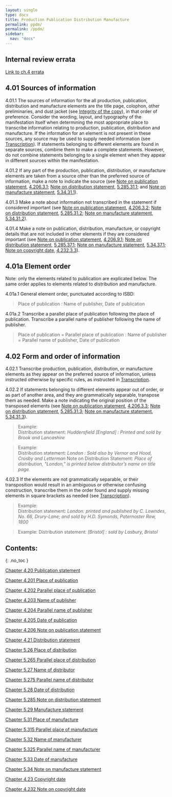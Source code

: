 ```yaml
---
layout: single
type: docs
title: Production Publication Distribution Manufacture
permalink: ppdm/
permalink: /ppdm/
sidebar:
  nav: "docs"
---
```


## Internal review errata

[Link to ch.4 errata](https://docs.google.com/document/d/14roAt0euvJ-x_AboSVoOcMhDLkXYSk35-btRO8xgKZI/edit)

## 4.01 Sources of information

<a name="4.01.1">4.01.1</a> The sources of information for the all production, publication, distribution and manufacture elements are the title page, colophon, other preliminaries, and dust jacket (see [Integrity of the copy](/DCRMR/introduction/#ix-integrity-of-the-copy)), in that order of preference. Consider the wording, layout, and typography of the manifestation itself when determining the most appropriate place to transcribe information relating to production,  publication, distribution and manufacture. If the information for an element is not present in these sources, any source may be used to supply needed information (see [Transcription](/DCRMR/general-rules/Transcription/)). If statements belonging to different elements are found in separate sources, combine them to make a complete statements.  However, do not combine statements belonging to a single element when they appear in different sources within the manifestation.

<a name="4.01.2">4.01.2</a> If any part of the production, publication, distribution, or manufacture elements are taken from a source other than the preferred source of information, make a note to indicate the source (see [Note on publication statement](/DCRMR/ppdm/Note-on-publication-statement/), [4.206.3.1](/DCRMR/ppdm/Note-on-publication-statement/#4.206.3.1); [Note on distribution statement](/DCRMR/ppdm/Note-on-distribution-statement/), [5.285.31.1](/DCRMR/ppdm/Note-on-distribution-statement/#5.285.31.1); and [Note on manufacture statement](/DCRMR/ppdm/Note-on-manufacture-statement/), [5.34.31.1](/DCRMR/ppdm/Note-on-manufacture-statement/#5.34.31.1)).

<a name="4.01.3">4.01.3</a> Make a note about information not transcribed in the statement if considered important (see [Note on publication statement](/DCRMR/ppdm/Note-on-publication-statement), [4.206.3.2](/DCRMR/ppdm/Note-on-publication-statement/#4.206.3.2); [Note on distribution statement](/DCRMR/ppdm/Note-on-distribution-statement/), [5.285.31.2](/DCRMR/ppdm/Note-on-distribution-statement/#5.285.31.2); [Note on manufacture statement](/DCRMR/ppdm/Note-on-manufacture-statement/), [5.34.31.2](/DCRMR/ppdm/Note-on-manufacture-statement/#5.34.31.2)).

<a name="4.01.4">4.01.4</a> Make a note on publication, distribution, manufacture, or copyright details that are not included in other elements if they are considered important (see [Note on publication statement](/DCRMR/ppdm/Note-on-publication-statement), [4.206.9.1](/DCRMR/ppdm/Note-on-publication-statement/#4.206.9.1); [Note on distribution statement](/DCRMR/ppdm/Note-on-distribution-statement/), [5.285.37.1](/DCRMR/ppdm/Note-on-distribution-statement/#5.285.37.1); [Note on manufacture statement](/DCRMR/ppdm/Note-on-manufacture-statement/), [5.34.37.1](/DCRMR/ppdm/Note-on-manufacture-statement/#5.34.37.1); [Note on copyright date](/DCRMR/ppdm/Note-on-copyright-date/), [4.232.3.3](/DCRMR/ppdm/Note-on-copyright-date/#4.232.3.3)).

## 4.01a Element order

Note: only the elements related to publication are explicated below. The same order applies to elements related to distribution and manufacture.

<a name="4.01a.1">4.01a.1</a> General element order, punctuated according to ISBD:

>Place of publication : Name of publisher, Date of publication

<a name="4.01a.2">4.01a.2</a> Transcribe a parallel place of publication following the place of publication. Transcribe a parallel name of publisher following the name of publisher.

> Place of publication = Parallel place of publication : Name of publisher = Parallel name of publisher, Date of publication


## 4.02 Form and order of information

<a name="4.02.1">4.02.1</a> Transcribe production, publication, distribution, or manufacture elements as they appear on the preferred source of information, unless instructed otherwise by specific rules, as instructed in [Transcription](/DCRMR/general-rules/Transcription/).

<a name="4.02.2">4.02.2</a> If statements belonging to different elements appear out of order, or as part of another area, and they are grammatically separable, transpose them as needed. Make a note indicating the original position of the transposed elements (see [Note on publication statement](/DCRMR/ppdm/Note-on-publication-statement/), [4.206.3.3](/DCRMR/ppdm/Note-on-publication-statement/#4.206.3.3); [Note on distribution statement](/DCRMR/ppdm/Note-on-distribution-statement/), [5.285.31.3](/DCRMR/ppdm/Note-on-distribution-statement/#5.285.31.3); [Note on manufacture statement](/DCRMR/ppdm/Note-on-manufacture-statement/), [5.34.31.3](/DCRMR/ppdm/Note-on-manufacture-statement/#5.34.31.3)). 

>Example:  
>Distribution statement: <CITE>Huddersfield [England] : Printed and sold by Brook and Lancashire <CITE>

>Example:  
>Distribution statement: <CITE>London : Sold also by Vernor and Hood, Crosby and Letterman</CITE>
>Note on Distribution Statement: <CITE>Place of distribution, "London," is printed below distributor’s name on title page.</CITE>

<a name="4.02.3">4.02.3</a> If the elements are not grammatically separable, or their transposition would result in an ambiguous or otherwise confusing construction, transcribe them in the order found and supply missing elements in square brackets as needed (see [Transcription](/DCRMR/general-rules/Transcription/)).

>Example:  
>Distribution statement: <CITE> London: printed and published by C. Lowndes, No. 66, Drury-Lane; and sold by H.D. Symonds, Paternoster Row, 1800</CITE>

>Example:
>Distribution statement: <CITE>[Bristol] : sold by Lasbury, Bristol</CITE>


## Contents:
{: .no_toc }

[Chapter 4.20 Publication statement](/DCRMR/ppdm/Publication-statement/)

[Chapter 4.201 Place of publication](/DCRMR/ppdm/Place-of-publication/)

[Chapter 4.202 Parallel place of publication](/DCRMR/ppdm/Parallel-place-of-publication/)

[Chapter 4.203 Name of publisher](/DCRMR/ppdm/Name-of-publisher/)

[Chapter 4.204 Parallel name of publisher](/DCRMR/ppdm/Parallel-name-of-publisher/)

[Chapter 4.205 Date of publication](/DCRMR/ppdm/Date-of-publication/)

[Chapter 4.206 Note on publication statement](/DCRMR/ppdm/Note-on-publication-statement/)

[Chapter 4.21 Distribution statement](/DCRMR/ppdm/Distribution-statement/)

[Chapter 5.26 Place of distribution](/DCRMR/ppdm/Place-of-distribution/)

[Chapter 5.265 Parallel place of distribution](/DCRMR/ppdm/Parallel-place-of-distribution/)

[Chapter 5.27 Name of distributor](/DCRMR/ppdm/Name-of-distributor/)

[Chapter 5.275 Parallel name of distributor](/DCRMR/ppdm/Parallel-name-of-distributor/)

[Chapter 5.28 Date of distribution](/DCRMR/ppdm/Date-of-distribution/)

[Chapter 5.285 Note on distribution statement](/DCRMR/ppdm/Note-on-distribution-statement/)

[Chapter 5.29 Manufacture statement](/DCRMR/ppdm/Manufacture-statement/)

[Chapter 5.31 Place of manufacture](/DCRMR/ppdm/Place-of-manufacture/)

[Chapter 5.315 Parallel place of manufacture](/DCRMR/ppdm/Parallel-place-of-manufacture/)

[Chapter 5.32 Name of manufacturer](/DCRMR/ppdm/Name-of-manufacturer/)

[Chapter 5.325 Parallel name of manufacturer](/DCRMR/ppdm/Parallel-name-of-manufacturer/)

[Chapter 5.33 Date of manufacture](/DCRMR/ppdm/Date-of-manufacture/)

[Chapter 5.34 Note on manufacture statement](/DCRMR/ppdm/Note-on-manufacture-statement/)

[Chapter 4.23 Copyright date](/DCRMR/ppdm/Copyright-date/)

[Chapter 4.232 Note on copyright date](/DCRMR/ppdm/Note-on-copyright-date/)